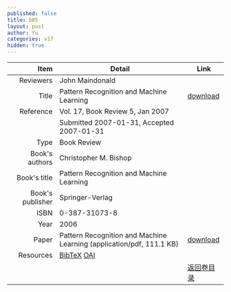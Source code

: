 ```yaml
---
published: false
title: b05
layout: post
author: Yu
categories: v17
hidden: true
---
```


| Item | Detail | Link |
|---:|---|---|
| Reviewers | John Maindonald| |
| Title |Pattern Recognition and Machine Learning | [download](http://www.jstatsoft.org/v17/b05/paper) |
| Reference |Vol. 17, Book Review 5, Jan 2007 | |
| | Submitted 2007-01-31, Accepted 2007-01-31| | 
| Type | Book Review| |
| Book's authors | Christopher M. Bishop| |
| Book's title | Pattern Recognition and Machine Learning| |
| Book's publisher | Springer-Verlag| |
| ISBN | 0-387-31073-8| |
| Year | 2006| |
| Paper | Pattern Recognition and Machine Learning  (application/pdf, 111.1 KB)| [download](http://www.jstatsoft.org/v17/b05/paper) |
| Resources | [BibTeX](http://www.jstatsoft.org/v17/b05/bibtex) [OAI](http://www.jstatsoft.org/oai?verb=GetRecord&identifier=oai.jstatsoft/v17/b05&prefix=oai_dc)| |
| |  | [返回卷目录]({{site.baseurl}}/volume/v17.html) |